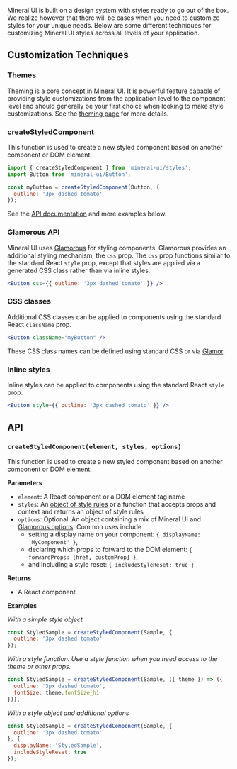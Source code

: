 Mineral UI is built on a design system with styles ready to go out of the box.  We realize however that there will be cases when you need to customize styles for your unique needs.  Below are some different techniques for customizing Mineral UI styles across all levels of your application.

## Customization Techniques

### Themes

Theming is a core concept in Mineral UI.  It is powerful feature capable of providing style customizations from the application level to the component level and should generally be your first choice when looking to make style customizations. See the [theming page](/theming) for more details.

### createStyledComponent

This function is used to create a new styled component based on another component or DOM element.

```jsx
import { createStyledComponent } from 'mineral-ui/styles';
import Button from 'mineral-ui/Button';

const myButton = createStyledComponent(Button, {
  outline: '3px dashed tomato'
});
```

See the [API documentation](#styling-api) and more examples below.

### Glamorous API

Mineral UI uses [Glamorous](https://glamorous.rocks) for styling components.  Glamorous provides an additional styling mechanism, the `css` prop.  The `css` prop functions similar to the standard React `style` prop, except that styles are applied via a generated CSS class rather than via inline styles.

```jsx
<Button css={{ outline: '3px dashed tomato' }} />
```

### CSS classes

Additional CSS classes can be applied to components using the standard React `className` prop.

```jsx
<Button className="myButton" />
```

These CSS class names can be defined using standard CSS or via [Glamor](https://github.com/threepointone/glamor).

### Inline styles

Inline styles can be applied to components using the standard React `style` prop.

```jsx
<Button style={{ outline: '3px dashed tomato' }} />
```


## API

### `createStyledComponent(element, styles, options)`

This function is used to create a new styled component based on another component or DOM element.

**Parameters**

 * `element`: A React component or a DOM element tag name
 * `styles`: An [object of style rules](https://github.com/threepointone/glamor/blob/master/docs/howto.md)
 or a function that accepts props and context and returns an object of style
 rules
 * `options`: Optional. An object containing a mix of Mineral UI and
 [Glamorous options](https://glamorous.rocks/api).  Common uses include
    * setting a display name on your component: `{ displayName: 'MyComponent' }`,
    * declaring which props to forward to the DOM element: `{ forwardProps: [href, customProp] }`,
    * and including a style reset: `{ includeStyleReset: true }`

**Returns**

* A React component

**Examples**

_With a simple style object_
```jsx
const StyledSample = createStyledComponent(Sample, {
  outline: '3px dashed tomato'
});
```

_With a style function.  Use a style function when you need access to the theme or other props._
```jsx
const StyledSample = createStyledComponent(Sample, ({ theme }) => ({
  outline: '3px dashed tomato',
  fontSize: theme.fontSize_h1
}));
```

_With a style object and additional options_
```jsx
const StyledSample = createStyledComponent(Sample, {
  outline: '3px dashed tomato'
}, {
  displayName: 'StyledSample',
  includeStyleReset: true
});
```
